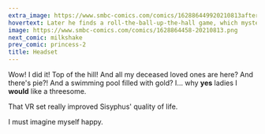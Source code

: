```yaml
---
extra_image: https://www.smbc-comics.com/comics/162886449920210813after.png
hovertext: Later he finds a roll-the-ball-up-the-hall game, which mysteriously is not a curse.
image: https://www.smbc-comics.com/comics/1628864458-20210813.png
next_comic: milkshake
prev_comic: princess-2
title: Headset
---
```


Wow! I did it! Top of the hill! And all my deceased loved ones are here? And there's pie?! And a swimming pool filled with gold? I… why **yes** ladies I **would** like a threesome.

That VR set really improved Sisyphus' quality of life.

I must imagine myself happy.